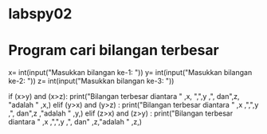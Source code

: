 # labspy02
# Program cari bilangan terbesar

x= int(input("Masukkan bilangan ke-1: "))
y= int(input("Masukkan bilangan ke-2: "))
z= int(input("Masukkan bilangan ke-3: "))

if (x>y) and (x>z):
	print("Bilangan terbesar diantara " ,x, ",",y ,", dan",z, "adalah " ,x,)
elif (y>x) and (y>z) :
    print("Bilangan terbesar diantara " ,x ,",",y ,", dan",z ,"adalah " ,y,)
elif (z>x) and (z>y) :
	print("Bilangan terbesar diantara " ,x ,",",y ,", dan" ,z,"adalah " ,z,)
